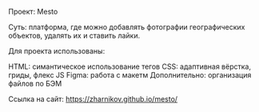 
Проект: Mesto

Суть: платформа, где можно добавлять фотографии географических объектов, удалять их и ставить лайки.

Для проекта использованы:

HTML: симантическое использование тегов 
CSS: адаптивная вёрстка, гриды, флекс 
JS 
Figma: работа с макетм 
Дополнительно: организация файлов по БЭМ

Ссылка на сайт: https://zharnikov.github.io/mesto/ 
